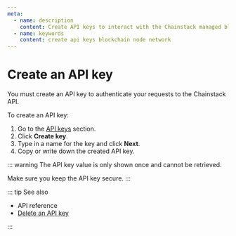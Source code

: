 ```yaml
---
meta:
  - name: description
    content: Create API keys to interact with the Chainstack managed blockchain services through API.
  - name: keywords
    content: create api keys blockchain node network
---
```


# Create an API key

You must create an API key to authenticate your requests to the Chainstack API.

To create an API key:

1. Go to the <a href="https://console.chainstack.com/user/settings/api-keys" target="_blank">API keys</a> section.
1. Click **Create key**.
1. Type in a name for the key and click **Next**.
1. Copy or write down the created API key.

::: warning
The API key value is only shown once and cannot be retrieved.

Make sure you keep the API key secure.
:::

::: tip See also

* <a :href="$themeConfig.apiDocsURL" target="_blank">API reference</a>
* [Delete an API key](/platform/delete-an-api-key)

:::
